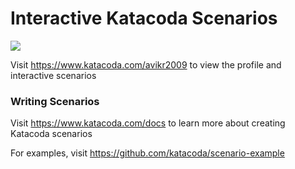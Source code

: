 # Interactive Katacoda Scenarios

[![](http://shields.katacoda.com/katacoda/avikr2009/count.svg)](https://www.katacoda.com/avikr2009 "Get your profile on Katacoda.com")

Visit https://www.katacoda.com/avikr2009 to view the profile and interactive scenarios

### Writing Scenarios
Visit https://www.katacoda.com/docs to learn more about creating Katacoda scenarios

For examples, visit https://github.com/katacoda/scenario-example
